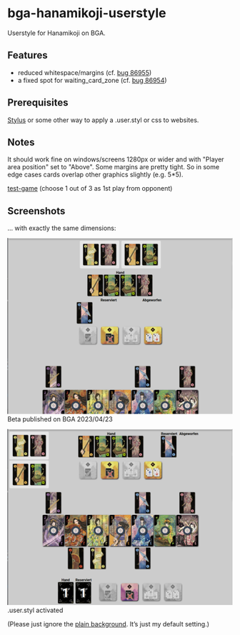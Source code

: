 # bga-hanamikoji-userstyle
Userstyle for Hanamikoji on BGA.

## Features
- reduced whitespace/margins (cf. <a href="https://boardgamearena.com/bug?id=86955">bug 86955</a>)
- a fixed spot for waiting_card_zone (cf. <a href="https://boardgamearena.com/bug?id=86954">bug 86954</a>)

## Prerequisites
<a href="https://github.com/openstyles/stylus#readme">Stylus</a> or some other way to apply a .user.styl or css to websites.

## Notes
It should work fine on windows/screens 1280px or wider and with "Player area position" set to "Above". Some margins are pretty tight. So in some edge cases cards overlap other graphics slightly (e.g. 5*5).

<a href="https://boardgamearena.com/archive/replay/230419-1000/?table=369789824&player=1259869&comments=1259869;">test-game</a> (choose 1 out of 3 as 1st play from opponent)

## Screenshots
… with exactly the same dimensions:

![screenshot-BGA-Hanamikoji](/img/screenshot-BGA-Hanamikoji.png?raw=true)
Beta published on BGA 2023/04/23

![screenshot-userstyle-Hanamikoji](/img/screenshot-userstyle-Hanamikoji.png?raw=true)
.user.styl activated

(Please just ignore the <a href="https://github.com/yzemaze/bga-scripts/">plain background</a>. It’s just my default setting.)
